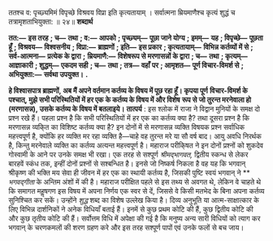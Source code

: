  

ततश्च व: पृच्छ्यमिमं विपृच्छे विश्रवय विप्रा इति कृत्यतायाम् । सर्वात्मना म्रियमाणैश्च कृत्यं शुद्धं च तत्रामृशताभियुक्ता: ॥ २४॥ **शब्दार्थ** 

**तत:—** **इस तरह** **; च—** **तथा** **; व:—** **आपको** **; पृच्छ्यम्—** **पूछा जाने योग्य** **; इमम्—** **यह** **; विपृच्छे—** **पूछता हूँ** **; विश्रवय—** **विश्वसनीय** **; विप्रा:—** **ब्राह्मणों** **; इति—** **इस प्रकार** **; कृत्यतायाम्—** **विभिन्न कर्तव्यों में से** **; सर्व-आत्मना—** **प्रत्येक के द्वारा** **;** **म्रियमाणै:—** **विशेषरूप से मरणासन्नों के द्वारा** **; च—** **तथा** **; कृत्यम्—** **आज्ञाकारी** **; शुद्धम्—** **एकदम सही** **; च—** **तथा** **; तत्र—** **वहाँ** **पर** **; आमृशत—** **पूर्ण विचार-विमर्श से** **; अभियुक्ता:—** **सर्वथा उपयुक्त।** **.** 

**हे विश्वासपात्र ब्राह्मणों, अब मैं अपने वर्तमान कर्तव्य के विषय में पूछ रहा हूँ। कृपया पूर्ण** **विचार-विमर्श के पश्चात्, मुझे सभी परिस्थितियों में हर एक के कर्तव्य के विषय में और विशेष** **रूप से जो तुरन्त मरनेवाला हो (मरणासन्न), उसके कर्तव्य के विषय में बतलाइये।** **तात्पर्य** : इस श्लोक में राजा ने विद्वान मुनियों के समक्ष दो प्रश्न रखे हैं। पहला प्रश्न है कि सभी परिस्थितियों में हर एक का कर्तव्य क्या है? तथा दूसरा प्रश्न है कि मरणासन्न व्यकि्त का विशिष्ट कर्तव्य क्या है? इन दोनों में से मरणासन्न व्यक्ति विषयक प्रश्न सर्वाधिक महत्त्वपूर्ण है, क्योंकि हर व्यक्ति मर रहा व्यक्ति है—चाहे वह तुरन्त मरे या सौ वर्ष बाद। आयु अवधि निरर्थक है, किन्तु मरनेवाले व्यक्ति का कर्तव्य अत्यन्त महत्त्वपूर्ण है। महाराज परीकि्षत ने इन दोनों प्रश्नों को शुकदेव गोस्वामी के आने पर उनके समक्ष भी रखा। एक तरह से सश्पूर्ण *श्रीमद्भागवत,* द्वितीय स्कन्ध से लेकर बारहवें स्कंध तक, इन्हीं दोनों प्रश्नों से सश्बन्धित है। इनसे जो निष्कर्ष निकला है वह यह कि भगवान् श्रीकृष्ण की भक्ति मय सेवा ही जीवन में हर एक का स्थायी कर्तव्य है, जिसकी पुष्टि स्वयं भगवान् ने ** *भगवद्गीता* के अन्तिम अंशों में की है। महाराज परीक्षित पहले से इस तथ्य से अवगत थे, लेकिन वे चाहते थे कि समागत महॢषगण इस विषय में अपना निर्णय एक स्वर से दें, जिससे वे किसी मतभेद के बिना अपना कर्तव्य सुनिश्चित कर सकें। उन्होंने *शुद्ध* शब्द का विशेष उल्लेख किया है। दिव्य अनुभूति या आत्म-साक्षात्कार के लिए विभिन्न दार्शनिकों ने अनेक विधियाँ बताई हैं। इनमें से कुछ प्रथम कोटि की हैं, कुछ द्वितीय कोटि की और कुछ तृतीय कोटि की हैं। सर्वोत्तम विधि में अपेक्षा की गई है कि मनुष्य अन्य सारी विधियों को त्याग कर भगवान् के चरणकमलों की शरण ग्रहण करे और इस तरह सश्पूर्ण पापों एवं उनके फलों से बच जाय। 